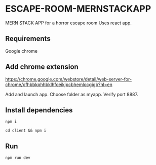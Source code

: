 # ESCAPE-ROOM-MERNSTACKAPP
MERN STACK APP for a horror escape room
Uses react app.

## Requirements

Google chrome

## Add chrome extension

https://chrome.google.com/webstore/detail/web-server-for-chrome/ofhbbkphhbklhfoeikjpcbhemlocgigb?hl=en

Add and launch app.
Choose folder as myapp. Verify port 8887.

## Install dependencies

`npm i`

`cd client && npm i`

## Run

`npm run dev`



